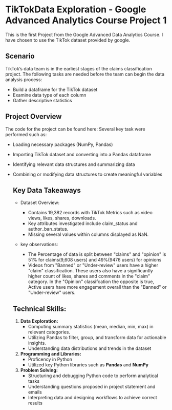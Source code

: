 # TikTokData Exploration - Google Advanced Analytics Course Project 1
This is the first Project from the Google Advanced Data Analytics Course. I have chosen to use the TikTok dataset provided by google.

## Scenario
TikTok’s data team is in the earliest stages of the claims classification project. The following tasks are needed before the team can begin the data analysis process:
- Build a dataframe for the TikTok dataset
- Examine data type of each column
- Gather descriptive statistics

## Project Overview
The code for the project can be found here: 
Several key task were performed such as: 
- Loading necessary packages (NumPy, Pandas)
- Importing TikTok dataset and converting into a Pandas dataframe
- Identifying relevant data structures and summarizing data
- Combining or modifying data structures to create meaningful variables

  ## Key Data Takeaways
  - Dataset Overview:
    - Contains 19,382 records with TikTok Metrics such as video views, likes, shares, downloads.
    - Key attributes investigated include claim_status and author_ban_status.
    - Missing several values within columns displayed as NaN.
      
  - key observations:
    - The Percentage of data is split between "claims" and "opinion" is 51% for claims(9,608 users) and 49%(9476 users) for opinions
    - Videos from "Banned" or "Under-review" users have a higher "claim" classification. These users also have a significantly higher count of likes, shares and comments in the "claim" category. In the "Opinion" classifcation the opposite is true, Active users have more engagement overall than the "Banned" or "Under-review" users.

  ## Technical Skills:
  1. **Data Exploration:**
     - Computing summary statistics (mean, median, min, max) in relevant categories.
     - Utilizing Pandas to filter, group, and transform data for actionable insights.
     - Understanding data distributions and trends in the dataset
  2. **Programming and Libraries:**
     - Proficency in Python
     - Utilized key Python libraries such as **Pandas** and **NumPy**
  3. **Problem Solving:**
     - Structuring and debugging Python code to perform analytical tasks
     - Understanding questions proposed in project statement and emails
     - Interpreting data and designing workflows to achieve correct results
